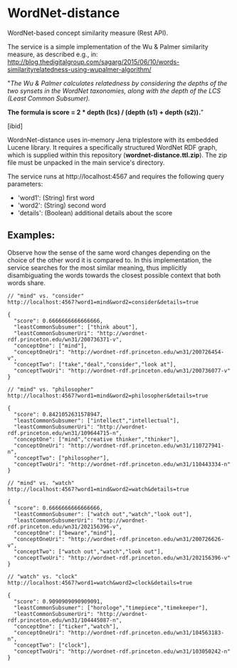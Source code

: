# WordNet-distance
WordNet-based concept similarity measure (Rest API).

The service is a simple implementation of the Wu & Palmer similarity measure, as described e.g., in: 
http://blog.thedigitalgroup.com/sagarg/2015/06/10/words-similarityrelatedness-using-wupalmer-algorithm/

"*The Wu & Palmer calculates relatedness by considering the depths of the two synsets in the WordNet taxonomies, along with the depth of the LCS (Least Common Subsumer).*

**The formula is score = 2 * depth (lcs) / (depth (s1) + depth (s2)).**"

[ibid]

WordnNet-distance uses in-memory Jena triplestore with its embedded Lucene library. It requires a specifically structured WordNet RDF graph, which is supplied within this repository (**wordnet-distance.ttl.zip**). The zip file must be unpacked in the main service's directory. 

The service runs at http://localhost:4567 and requires the following query parameters:

* 'word1':	(String) first word
* 'word2':	(String) second word
* 'details':	(Boolean) additional details about the score


Examples:
------------------------------

Observe how the sense of the same word changes depending on the choice of the other word it is compared to. In this implementation, the service searches for the most similar meaning, thus implicitly disambiguating the words towards the closest possible context that both words share.

```
// "mind" vs. "consider"
http://localhost:4567?word1=mind&word2=consider&details=true

{
  "score": 0.6666666666666666,
  "leastCommonSubsumer": ["think about"],
  "leastCommonSubsumerUri": "http://wordnet-rdf.princeton.edu/wn31/200736371-v",
  "conceptOne": ["mind"],
  "conceptOneUri": "http://wordnet-rdf.princeton.edu/wn31/200726454-v",
  "conceptTwo": ["take","deal","consider","look at"],
  "conceptTwoUri": "http://wordnet-rdf.princeton.edu/wn31/200736077-v"
}

// "mind" vs. "philosopher"
http://localhost:4567?word1=mind&word2=philosopher&details=true

{
  "score": 0.8421052631578947,
  "leastCommonSubsumer": ["intellect","intellectual"],
  "leastCommonSubsumerUri": "http://wordnet-rdf.princeton.edu/wn31/109644715-n",
  "conceptOne": ["mind","creative thinker","thinker"],
  "conceptOneUri": "http://wordnet-rdf.princeton.edu/wn31/110727941-n",
  "conceptTwo": ["philosopher"],
  "conceptTwoUri": "http://wordnet-rdf.princeton.edu/wn31/110443334-n"
}

// "mind" vs. "watch"
http://localhost:4567?word1=mind&word2=watch&details=true

{
  "score": 0.6666666666666666,
  "leastCommonSubsumer": ["watch out","watch","look out"],
  "leastCommonSubsumerUri": "http://wordnet-rdf.princeton.edu/wn31/202156396-v",
  "conceptOne": ["beware","mind"],
  "conceptOneUri": "http://wordnet-rdf.princeton.edu/wn31/200726626-v",
  "conceptTwo": ["watch out","watch","look out"],
  "conceptTwoUri": "http://wordnet-rdf.princeton.edu/wn31/202156396-v"
}

// "watch" vs. "clock"
http://localhost:4567?word1=watch&word2=clock&details=true

{
  "score": 0.9090909090909091,
  "leastCommonSubsumer": ["horologe","timepiece","timekeeper"],
  "leastCommonSubsumerUri": "http://wordnet-rdf.princeton.edu/wn31/104445087-n",
  "conceptOne": ["ticker","watch"],
  "conceptOneUri": "http://wordnet-rdf.princeton.edu/wn31/104563183-n",
  "conceptTwo": ["clock"],
  "conceptTwoUri": "http://wordnet-rdf.princeton.edu/wn31/103050242-n"
}
```
